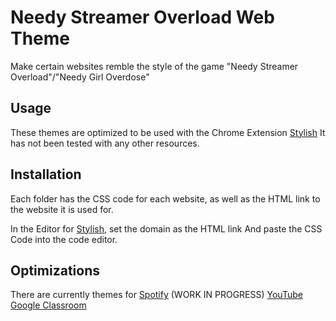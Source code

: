 
# Needy Streamer Overload Web Theme

Make certain websites remble the style of the game "Needy Streamer Overload"/"Needy Girl Overdose"

## Usage

These themes are optimized to be used with the Chrome Extension [Stylish](https://userstyles.org/)
It has not been tested with any other resources.

## Installation
Each folder has the CSS code for each website, as well as the HTML link to the website it is used for.

In the Editor for [Stylish](https://userstyles.org/), set the domain as the HTML link
And paste the CSS Code into the code editor.

## Optimizations

There are currently themes for
[Spotify](open.spotify.com) (WORK IN PROGRESS)
[YouTube](www.youtube.com)
[Google Classroom](classroom.google.com)
